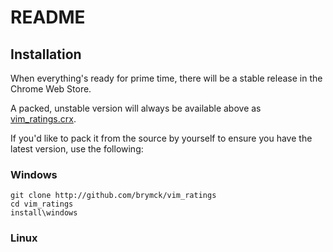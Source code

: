 README
======


Installation
------------

When everything's ready for prime time, there will be a stable release in the
Chrome Web Store.

A packed, unstable version will always be available above as [vim_ratings.crx](https://github.com/brymck/vim_ratings/blob/master/vim_ratings.crx).

If you'd like to pack it from the source by yourself to ensure you have the
latest version, use the following:

### Windows

    git clone http://github.com/brymck/vim_ratings
    cd vim_ratings
    install\windows

### Linux
